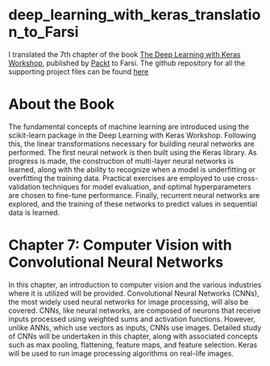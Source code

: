 # deep_learning_with_keras_translation_to_Farsi
I translated the 7th chapter of the book [The Deep Learning with Keras Workshop](https://www.amazon.com/Deep-Learning-Keras-Workshop-network-ebook/dp/B08Q8JJ45N/ref=sr_1_1?dchild=1&keywords=The%20Deep%20Learning%20with%20Keras%20Workshop&qid=1611054389&sr=8-1&utm_source=GitHub&utm_medium=Repository&utm_campaign=9781801071185&utm_term=Deep%20Learning%20with%20Keras&utm_content=The%20Deep%20Learning%20with%20Keras%20Workshop), published by [Packt](https://www.packtpub.com/?utm_source=github) to Farsi. The github repository for all the supporting project files can be found [here](https://github.com/PacktWorkshops/The-Deep-Learning-with-Keras-Workshop) 
# About the Book 
The fundamental concepts of machine learning are introduced using the scikit-learn package in the Deep Learning with Keras Workshop. Following this, the linear transformations necessary for building neural networks are performed. The first neural network is then built using the Keras library. As progress is made, the construction of multi-layer neural networks is learned, along with the ability to recognize when a model is underfitting or overfitting the training data. Practical exercises are employed to use cross-validation techniques for model evaluation, and optimal hyperparameters are chosen to fine-tune performance. Finally, recurrent neural networks are explored, and the training of these networks to predict values in sequential data is learned.
# Chapter 7: Computer Vision with Convolutional Neural Networks
In this chapter, an introduction to computer vision and the various industries where it is utilized will be provided. Convolutional Neural Networks (CNNs), the most widely used neural networks for image processing, will also be covered. CNNs, like neural networks, are composed of neurons that receive inputs processed using weighted sums and activation functions. However, unlike ANNs, which use vectors as inputs, CNNs use images. Detailed study of CNNs will be undertaken in this chapter, along with associated concepts such as max pooling, flattening, feature maps, and feature selection. Keras will be used to run image processing algorithms on real-life images.
